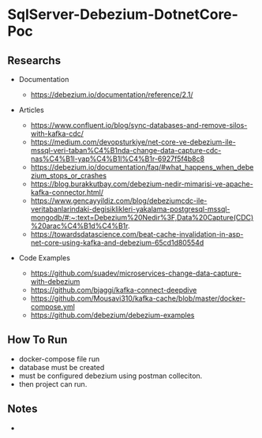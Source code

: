 # SqlServer-Debezium-DotnetCore-Poc

## Researchs

 * Documentation
    * https://debezium.io/documentation/reference/2.1/

 * Articles
    * https://www.confluent.io/blog/sync-databases-and-remove-silos-with-kafka-cdc/
    * https://medium.com/devopsturkiye/net-core-ve-debezium-ile-mssql-veri-taban%C4%B1nda-change-data-capture-cdc-nas%C4%B1l-yap%C4%B1l%C4%B1r-6927f5f4b8c8
    * https://debezium.io/documentation/faq/#what_happens_when_debezium_stops_or_crashes
    * https://blog.burakkutbay.com/debezium-nedir-mimarisi-ve-apache-kafka-connector.html/
    * https://www.gencayyildiz.com/blog/debeziumcdc-ile-veritabanlarindaki-degisiklikleri-yakalama-postgresql-mssql-mongodb/#:~:text=Debezium%20Nedir%3F,Data%20Capture(CDC)%20arac%C4%B1d%C4%B1r.
    * https://towardsdatascience.com/beat-cache-invalidation-in-asp-net-core-using-kafka-and-debezium-65cd1d80554d

 * Code Examples
    * https://github.com/suadev/microservices-change-data-capture-with-debezium
    * https://github.com/bjaggi/kafka-connect-deepdive
    * https://github.com/Mousavi310/kafka-cache/blob/master/docker-compose.yml
    * https://github.com/debezium/debezium-examples

## How To Run
 * docker-compose file run
 * database must be created
 * must be configured debezium using postman colleciton.
 * then project can run.

 ## Notes
 *
